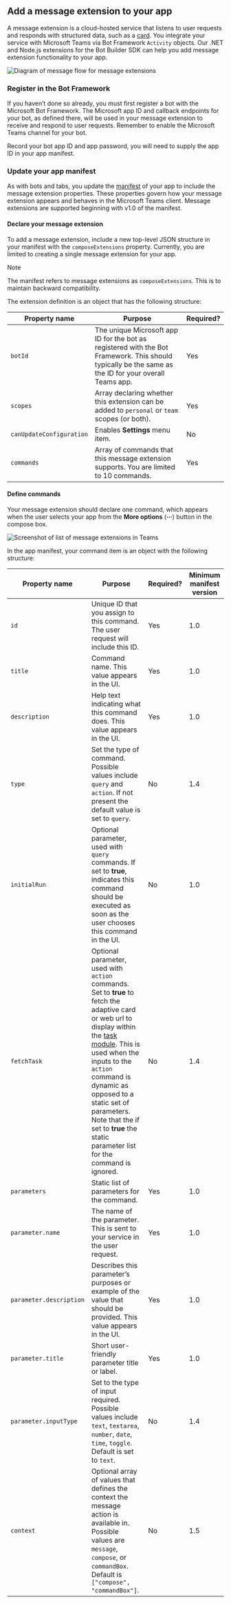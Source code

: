 ## Add a message extension to your app

A message extension is a cloud-hosted service that listens to user requests and responds with structured data, such as a [card](~/task-modules-and-cards/what-are-cards.md). You integrate your service with Microsoft Teams via Bot Framework `Activity` objects. Our .NET and Node.js extensions for the Bot Builder SDK can help you add message extension functionality to your app.

![Diagram of message flow for message extensions](~/assets/images/compose-extensions/ceflow.png)

### Register in the Bot Framework

If you haven’t done so already, you must first register a bot with the Microsoft Bot Framework. The Microsoft app ID and callback endpoints for your bot, as defined there, will be used in your message extension to receive and respond to user requests. Remember to enable the Microsoft Teams channel for your bot.

Record your bot app ID and app password, you will need to supply the app ID in your app manifest.

### Update your app manifest

As with bots and tabs, you update the [manifest](~/resources/schema/manifest-schema.md#composeextensions) of your app to include the message extension properties. These properties govern how your message extension appears and behaves in the Microsoft Teams client. Message extensions are supported beginning with v1.0 of the manifest.

#### Declare your message extension

To add a message extension, include a new top-level JSON structure in your manifest with the `composeExtensions` property. Currently, you are limited to creating a single message extension for your app.

> [!NOTE]
> The manifest refers to message extensions as `composeExtensions`. This is to maintain backward compatibility.

The extension definition is an object that has the following structure:

| Property name | Purpose | Required? |
|---|---|---|
| `botId` | The unique Microsoft app ID for the bot as registered with the Bot Framework. This should typically be the same as the ID for your overall Teams app. | Yes |
| `scopes` | Array declaring whether this extension can be added to `personal` or `team` scopes (or both). | Yes |
| `canUpdateConfiguration` | Enables **Settings** menu item. | No |
| `commands` | Array of commands that this message extension supports. You are limited to 10 commands. | Yes |

#### Define commands

Your message extension should declare one command, which appears when the user selects your app from the **More options** (**&#8943;**) button in the compose box.

![Screenshot of list of message extensions in Teams](~/assets/images/compose-extensions/compose-extension-list.png)

In the app manifest, your command item is an object with the following structure:

| Property name | Purpose | Required? | Minimum manifest version |
|---|---|---|---|
| `id` | Unique ID that you assign to this command. The user request will include this ID. | Yes | 1.0 |
| `title` | Command name. This value appears in the UI. | Yes | 1.0 |
| `description` | Help text indicating what this command does. This value appears in the UI. | Yes | 1.0 |
| `type` | Set the type of command. Possible values include `query` and `action`. If not present the default value is set to `query`. | No | 1.4 |
| `initialRun` | Optional parameter, used with `query` commands. If set to **true**, indicates this command should be executed as soon as the user chooses this command in the UI. | No | 1.0 |
| `fetchTask` | Optional parameter, used with `action` commands. Set to **true** to fetch the adaptive card or web url to display within the [task module](~/task-modules-and-cards/what-are-task-modules.md). This is used when the inputs to the `action` command is dynamic as opposed to a static set of parameters. Note that the if set to **true** the static parameter list for the command is ignored. | No | 1.4 |
| `parameters` | Static list of parameters for the command. | Yes | 1.0 |
| `parameter.name` | The name of the parameter. This is sent to your service in the user request. | Yes | 1.0 |
| `parameter.description` | Describes this parameter’s purposes or example of the value that should be provided. This value appears in the UI. | Yes | 1.0 |
| `parameter.title` | Short user-friendly parameter title or label. | Yes | 1.0 |
| `parameter.inputType` | Set to the type of input required. Possible values include `text`, `textarea`, `number`, `date`, `time`, `toggle`. Default is set to `text`. | No | 1.4 |
| `context` | Optional array of values that defines the context the message action is available in. Possible values are `message`, `compose`, or `commandBox`. Default is `["compose", "commandBox"]`. | No | 1.5 |
